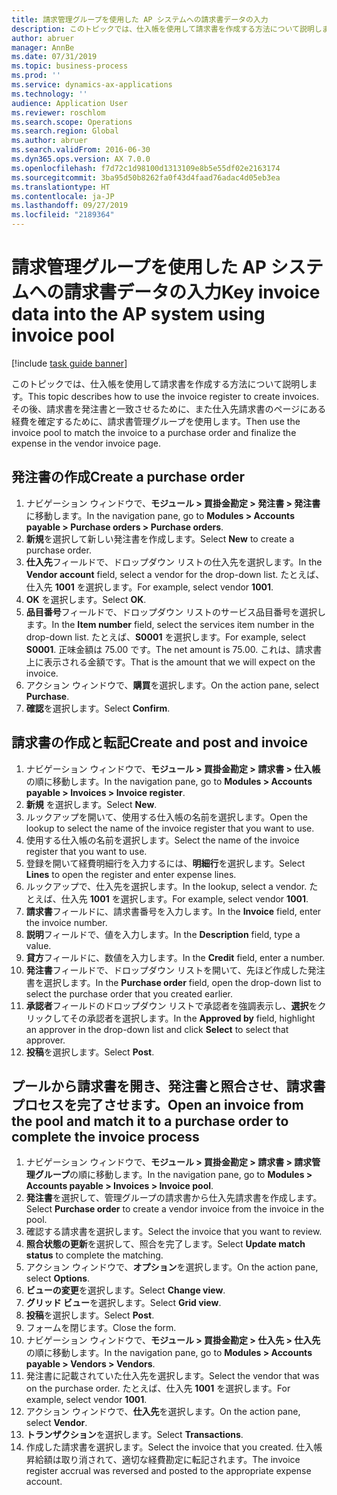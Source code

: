 ```yaml
---
title: 請求管理グループを使用した AP システムへの請求書データの入力
description: このトピックでは、仕入帳を使用して請求書を作成する方法について説明します。
author: abruer
manager: AnnBe
ms.date: 07/31/2019
ms.topic: business-process
ms.prod: ''
ms.service: dynamics-ax-applications
ms.technology: ''
audience: Application User
ms.reviewer: roschlom
ms.search.scope: Operations
ms.search.region: Global
ms.author: abruer
ms.search.validFrom: 2016-06-30
ms.dyn365.ops.version: AX 7.0.0
ms.openlocfilehash: f7d72c1d98100d1313109e8b5e55df02e2163174
ms.sourcegitcommit: 3ba95d50b8262fa0f43d4faad76adac4d05eb3ea
ms.translationtype: HT
ms.contentlocale: ja-JP
ms.lasthandoff: 09/27/2019
ms.locfileid: "2189364"
---
```

# <a name="key-invoice-data-into-the-ap-system-using-invoice-pool"></a><span data-ttu-id="b1c0e-103">請求管理グループを使用した AP システムへの請求書データの入力</span><span class="sxs-lookup"><span data-stu-id="b1c0e-103">Key invoice data into the AP system using invoice pool</span></span>

[!include [task guide banner](../../includes/task-guide-banner.md)]

<span data-ttu-id="b1c0e-104">このトピックでは、仕入帳を使用して請求書を作成する方法について説明します。</span><span class="sxs-lookup"><span data-stu-id="b1c0e-104">This topic describes how to use the invoice register to create invoices.</span></span> <span data-ttu-id="b1c0e-105">その後、請求書を発注書と一致させるために、また仕入先請求書のページにある経費を確定するために、請求書管理グループを使用します。</span><span class="sxs-lookup"><span data-stu-id="b1c0e-105">Then use the invoice pool to match the invoice to a purchase order and finalize the expense in the vendor invoice page.</span></span>


## <a name="create-a-purchase-order"></a><span data-ttu-id="b1c0e-106">発注書の作成</span><span class="sxs-lookup"><span data-stu-id="b1c0e-106">Create a purchase order</span></span>
1. <span data-ttu-id="b1c0e-107">ナビゲーション ウィンドウで、**モジュール > 買掛金勘定 > 発注書 > 発注書**に移動します。</span><span class="sxs-lookup"><span data-stu-id="b1c0e-107">In the navigation pane, go to **Modules > Accounts payable > Purchase orders > Purchase orders**.</span></span>
2. <span data-ttu-id="b1c0e-108">**新規**を選択して新しい発注書を作成します。</span><span class="sxs-lookup"><span data-stu-id="b1c0e-108">Select **New** to create a purchase order.</span></span>
3. <span data-ttu-id="b1c0e-109">**仕入先**フィールドで、ドロップダウン リストの仕入先を選択します。</span><span class="sxs-lookup"><span data-stu-id="b1c0e-109">In the **Vendor account** field, select a vendor for the drop-down list.</span></span> <span data-ttu-id="b1c0e-110">たとえば、仕入先 **1001** を選択します。</span><span class="sxs-lookup"><span data-stu-id="b1c0e-110">For example, select vendor **1001**.</span></span>
4. <span data-ttu-id="b1c0e-111">**OK** を選択します。</span><span class="sxs-lookup"><span data-stu-id="b1c0e-111">Select **OK**.</span></span>
5. <span data-ttu-id="b1c0e-112">**品目番号**フィールドで、ドロップダウン リストのサービス品目番号を選択します。</span><span class="sxs-lookup"><span data-stu-id="b1c0e-112">In the **Item number** field, select the services item number in the drop-down list.</span></span> <span data-ttu-id="b1c0e-113">たとえば、**S0001** を選択します。</span><span class="sxs-lookup"><span data-stu-id="b1c0e-113">For example, select **S0001**.</span></span> <span data-ttu-id="b1c0e-114">正味金額は 75.00 です。</span><span class="sxs-lookup"><span data-stu-id="b1c0e-114">The net amount is 75.00.</span></span>  <span data-ttu-id="b1c0e-115">これは、請求書上に表示される金額です。</span><span class="sxs-lookup"><span data-stu-id="b1c0e-115">That is the amount that we will expect on the invoice.</span></span>  
6. <span data-ttu-id="b1c0e-116">アクション ウィンドウで、**購買**を選択します。</span><span class="sxs-lookup"><span data-stu-id="b1c0e-116">On the action pane, select **Purchase**.</span></span>
7. <span data-ttu-id="b1c0e-117">**確認**を選択します。</span><span class="sxs-lookup"><span data-stu-id="b1c0e-117">Select **Confirm**.</span></span>

## <a name="create-and-post-and-invoice"></a><span data-ttu-id="b1c0e-118">請求書の作成と転記</span><span class="sxs-lookup"><span data-stu-id="b1c0e-118">Create and post and invoice</span></span>
1. <span data-ttu-id="b1c0e-119">ナビゲーション ウィンドウで、**モジュール > 買掛金勘定 > 請求書 > 仕入帳**の順に移動します。</span><span class="sxs-lookup"><span data-stu-id="b1c0e-119">In the navigation pane, go to **Modules > Accounts payable > Invoices > Invoice register**.</span></span>
2. <span data-ttu-id="b1c0e-120">**新規** を選択します。</span><span class="sxs-lookup"><span data-stu-id="b1c0e-120">Select **New**.</span></span>
3. <span data-ttu-id="b1c0e-121">ルックアップを開いて、使用する仕入帳の名前を選択します。</span><span class="sxs-lookup"><span data-stu-id="b1c0e-121">Open the lookup to select the name of the invoice register that you want to use.</span></span>
4. <span data-ttu-id="b1c0e-122">使用する仕入帳の名前を選択します。</span><span class="sxs-lookup"><span data-stu-id="b1c0e-122">Select the name of the invoice register that you want to use.</span></span>
5. <span data-ttu-id="b1c0e-123">登録を開いて経費明細行を入力するには、**明細行**を選択します。</span><span class="sxs-lookup"><span data-stu-id="b1c0e-123">Select **Lines** to open the register and enter expense lines.</span></span>
6. <span data-ttu-id="b1c0e-124">ルックアップで、仕入先を選択します。</span><span class="sxs-lookup"><span data-stu-id="b1c0e-124">In the lookup, select a vendor.</span></span> <span data-ttu-id="b1c0e-125">たとえば、仕入先 **1001** を選択します。</span><span class="sxs-lookup"><span data-stu-id="b1c0e-125">For example, select vendor **1001**.</span></span>
7. <span data-ttu-id="b1c0e-126">**請求書**フィールドに、請求書番号を入力します。</span><span class="sxs-lookup"><span data-stu-id="b1c0e-126">In the **Invoice** field, enter the invoice number.</span></span>
8. <span data-ttu-id="b1c0e-127">**説明**フィールドで、値を入力します。</span><span class="sxs-lookup"><span data-stu-id="b1c0e-127">In the **Description** field, type a value.</span></span>
9. <span data-ttu-id="b1c0e-128">**貸方**フィールドに、数値を入力します。</span><span class="sxs-lookup"><span data-stu-id="b1c0e-128">In the **Credit** field, enter a number.</span></span>
10. <span data-ttu-id="b1c0e-129">**発注書**フィールドで、ドロップダウン リストを開いて、先ほど作成した発注書を選択します。</span><span class="sxs-lookup"><span data-stu-id="b1c0e-129">In the **Purchase order** field, open the drop-down list to select the purchase order that you created earlier.</span></span>
11. <span data-ttu-id="b1c0e-130">**承認者**フィールドのドロップダウン リストで承認者を強調表示し、**選択**をクリックしてその承認者を選択します。</span><span class="sxs-lookup"><span data-stu-id="b1c0e-130">In the **Approved by** field, highlight an approver in the drop-down list and click **Select** to select that approver.</span></span>
12. <span data-ttu-id="b1c0e-131">**投稿**を選択します。</span><span class="sxs-lookup"><span data-stu-id="b1c0e-131">Select **Post**.</span></span>

## <a name="open-an-invoice-from-the-pool-and-match-it-to-a-purchase-order-to-complete-the-invoice-process"></a><span data-ttu-id="b1c0e-132">プールから請求書を開き、発注書と照合させ、請求書プロセスを完了させます。</span><span class="sxs-lookup"><span data-stu-id="b1c0e-132">Open an invoice from the pool and match it to a purchase order to complete the invoice process</span></span>
1. <span data-ttu-id="b1c0e-133">ナビゲーション ウィンドウで、**モジュール > 買掛金勘定 > 請求書 > 請求管理グループ**の順に移動します。</span><span class="sxs-lookup"><span data-stu-id="b1c0e-133">In the navigation pane, go to **Modules > Accounts payable > Invoices > Invoice pool**.</span></span>
2. <span data-ttu-id="b1c0e-134">**発注書**を選択して、管理グループの請求書から仕入先請求書を作成します。</span><span class="sxs-lookup"><span data-stu-id="b1c0e-134">Select **Purchase order** to create a vendor invoice from the invoice in the pool.</span></span>
3. <span data-ttu-id="b1c0e-135">確認する請求書を選択します。</span><span class="sxs-lookup"><span data-stu-id="b1c0e-135">Select the invoice that you want to review.</span></span>
4. <span data-ttu-id="b1c0e-136">**照合状態の更新**を選択して、照合を完了します。</span><span class="sxs-lookup"><span data-stu-id="b1c0e-136">Select **Update match status** to complete the matching.</span></span>
5. <span data-ttu-id="b1c0e-137">アクション ウィンドウで、**オプション**を選択します。</span><span class="sxs-lookup"><span data-stu-id="b1c0e-137">On the action pane, select **Options**.</span></span>
6. <span data-ttu-id="b1c0e-138">**ビューの変更**を選択します。</span><span class="sxs-lookup"><span data-stu-id="b1c0e-138">Select **Change view**.</span></span>
7. <span data-ttu-id="b1c0e-139">**グリッド ビュー**を選択します。</span><span class="sxs-lookup"><span data-stu-id="b1c0e-139">Select **Grid view**.</span></span>
8. <span data-ttu-id="b1c0e-140">**投稿**を選択します。</span><span class="sxs-lookup"><span data-stu-id="b1c0e-140">Select **Post**.</span></span>
9. <span data-ttu-id="b1c0e-141">フォームを閉じます。</span><span class="sxs-lookup"><span data-stu-id="b1c0e-141">Close the form.</span></span>
10. <span data-ttu-id="b1c0e-142">ナビゲーション ウィンドウで、**モジュール > 買掛金勘定 > 仕入先 > 仕入先**の順に移動します。</span><span class="sxs-lookup"><span data-stu-id="b1c0e-142">In the navigation pane, go to **Modules > Accounts payable > Vendors > Vendors**.</span></span>
11. <span data-ttu-id="b1c0e-143">発注書に記載されていた仕入先を選択します。</span><span class="sxs-lookup"><span data-stu-id="b1c0e-143">Select the vendor that was on the purchase order.</span></span> <span data-ttu-id="b1c0e-144">たとえば、仕入先 **1001** を選択します。</span><span class="sxs-lookup"><span data-stu-id="b1c0e-144">For example, select vendor **1001**.</span></span>
12. <span data-ttu-id="b1c0e-145">アクション ウィンドウで、**仕入先**を選択します。</span><span class="sxs-lookup"><span data-stu-id="b1c0e-145">On the action pane, select **Vendor**.</span></span>
13. <span data-ttu-id="b1c0e-146">**トランザクション**を選択します。</span><span class="sxs-lookup"><span data-stu-id="b1c0e-146">Select **Transactions**.</span></span>
14. <span data-ttu-id="b1c0e-147">作成した請求書を選択します。</span><span class="sxs-lookup"><span data-stu-id="b1c0e-147">Select the invoice that you created.</span></span> <span data-ttu-id="b1c0e-148">仕入帳昇給額は取り消されて、適切な経費勘定に転記されます。</span><span class="sxs-lookup"><span data-stu-id="b1c0e-148">The invoice register accrual was reversed and posted to the appropriate expense account.</span></span>  

